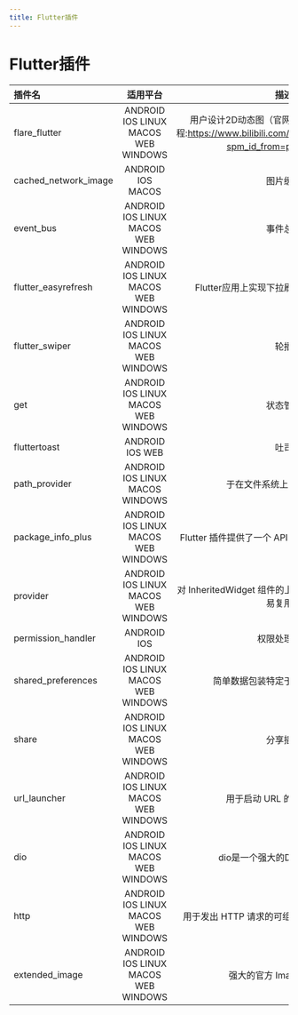 ```yaml
---
title: Flutter插件
---
```

# Flutter插件




| 插件名               |              适用平台               |                                                         描述                                                         |                                                    链接 |
| :------------------- | :---------------------------------: | :------------------------------------------------------------------------------------------------------------------: | ------------------------------------------------------: |
| flare_flutter        | ANDROID IOS LINUX MACOS WEB WINDOWS | 用户设计2D动态图（官网：https://rive.app/ 教程:https://www.bilibili.com/video/BV1YK4y1x73S/?spm_id_from=pageDriver） |                               https://pub.dev/packages/ |
| cached_network_image |          ANDROID IOS MACOS          |                                                       图片缓存                                                       | https://pub.flutter-io.cn/packages/cached_network_image |
| event_bus            | ANDROID IOS LINUX MACOS WEB WINDOWS |                                                       事件总线                                                       |            https://pub.flutter-io.cn/packages/event_bus |
| flutter_easyrefresh  | ANDROID IOS LINUX MACOS WEB WINDOWS |                                      Flutter应用上实现下拉刷新以及上拉加载操作                                       |  https://pub.flutter-io.cn/packages/flutter_easyrefresh |
| flutter_swiper       | ANDROID IOS LINUX MACOS WEB WINDOWS |                                                         轮播                                                         |       https://pub.flutter-io.cn/packages/flutter_swiper |
| get                  | ANDROID IOS LINUX MACOS WEB WINDOWS |                                                       状态管理                                                       |                  https://pub.flutter-io.cn/packages/get |
| fluttertoast         |          ANDROID IOS  WEB           |                                                         吐司                                                         |         https://pub.flutter-io.cn/packages/fluttertoast |
| path_provider        |   ANDROID IOS LINUX MACOS WINDOWS   |                                              于在文件系统上查找常用位置                                              |        https://pub.flutter-io.cn/packages/path_provider |
| package_info_plus    | ANDROID IOS LINUX MACOS WEB WINDOWS |                                  Flutter 插件提供了一个 API 来查询应用程序包的信息                                   |    https://pub.flutter-io.cn/packages/package_info_plus |
| provider             | ANDROID IOS LINUX MACOS WEB WINDOWS |                              对 InheritedWidget 组件的上层封装，使其更易用，更易复用。                               |             https://pub.flutter-io.cn/packages/provider |
| permission_handler   |             ANDROID IOS             |                                                     权限处理程序                                                     |   https://pub.flutter-io.cn/packages/permission_handler |
| shared_preferences   | ANDROID IOS LINUX MACOS WEB WINDOWS |                                           简单数据包装特定于平台的持久存储                                           |   https://pub.flutter-io.cn/packages/shared_preferences |
| share                | ANDROID IOS LINUX MACOS WEB WINDOWS |                                                       分享插件                                                       |           https://pub.flutter-io.cn/packages/share_plus |
| url_launcher         | ANDROID IOS LINUX MACOS WEB WINDOWS |                                             用于启动 URL 的 Flutter 插件                                             |           https://pub.flutter-io.cn/packages/share_plus |
| dio                  | ANDROID IOS LINUX MACOS WEB WINDOWS |                                            dio是一个强大的Dart Http请求库                                            |                  https://pub.flutter-io.cn/packages/dio |
| http                 | ANDROID IOS LINUX MACOS WEB WINDOWS |                                    用于发出 HTTP 请求的可组合的、基于 Future 的库                                    |                 https://pub.flutter-io.cn/packages/http |
| extended_image       | ANDROID IOS LINUX MACOS WEB WINDOWS |                                              强大的官方 Image 扩展组件                                               |       https://pub.flutter-io.cn/packages/extended_image |